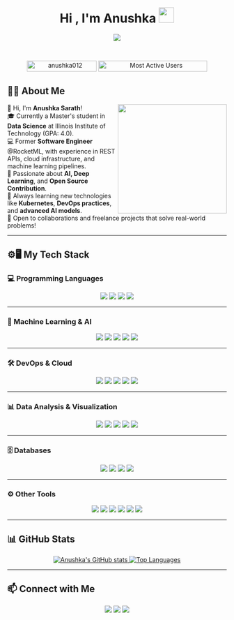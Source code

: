 <h1 align="center">Hi , I'm Anushka <img src="https://media.giphy.com/media/hvRJCLFzcasrR4ia7z/giphy.gif" width="35"></h1>
<p align="center">
  <a href="https://github.com/anushka012/readme-typing-svg">
    <img src="https://readme-typing-svg.herokuapp.com?font=Time+New+Roman&color=%23008B8B&size=25&center=true&vCenter=true&width=700&height=100&lines=Master's+Student+in+Data+Science;Software+Engineer;Machine+Learning;AI+Enthusiast;Deep+Learning+Researcher;Proficient+in+Python,+Java,+PostgreSQL,+MongoDB;+Experienced+in+Cloud+%26+DevOps+(AWS,+Azure);Always+learning+new+technologies!">
  </a>
</p>


<br>

<p align="center"> 
  <img src="https://komarev.com/ghpvc/?username=anushka012&label=Profile%20views&color=0047AB&style=plastic" alt="anushka012" height=25px width=160px/>
  <a href="https://commits.top/unitedstates.html" target="_blank">
    <img src="https://enfsgag3ayy6w9q.m.pipedream.net/&style=plastic" alt="Most Active Users" target="_blank" height=25px width=250px/>
  </a>
</p>

## 👩‍💻 About Me

<picture> <img align="right" src="https://github.com/anushka012/anushka012/blob/main/Images/Right_Side.gif?raw=true" width = 250px></picture>

👋 Hi, I'm **Anushka Sarath**!  
🎓 Currently a Master's student in **Data Science** at Illinois Institute of Technology (GPA: 4.0).  
💻 Former **Software Engineer** @RocketML, with experience in REST APIs, cloud infrastructure, and machine learning pipelines.  
🤖 Passionate about **AI, Deep Learning**, and **Open Source Contribution**.  
🌱 Always learning new technologies like **Kubernetes**, **DevOps practices**, and **advanced AI models**.  
🚀 Open to collaborations and freelance projects that solve real-world problems!

---

## ⚙️🖥️ My Tech Stack

### 💻 Programming Languages
<p align="center">
  <a href="#"><img src="https://img.shields.io/badge/Python-3670A0?style=for-the-badge&logo=python&logoColor=ffdd54"></a>
  <a href="#"><img src="https://img.shields.io/badge/Java-ED8B00?style=for-the-badge&logo=openjdk&logoColor=white"></a>
  <a href="#"><img src="https://img.shields.io/badge/SQL-0078D4?style=for-the-badge&logo=sql&logoColor=white"></a>
  <a href="#"><img src="https://img.shields.io/badge/JavaScript-F7DF1E?style=for-the-badge&logo=javascript&logoColor=black"></a>
</p>

---

### 🤖 Machine Learning & AI
<p align="center">
  <a href="#"><img src="https://img.shields.io/badge/TensorFlow-FF6F00?style=for-the-badge&logo=tensorflow&logoColor=white"></a>
  <a href="#"><img src="https://img.shields.io/badge/Keras-D00000?style=for-the-badge&logo=keras&logoColor=white"></a>
  <a href="#"><img src="https://img.shields.io/badge/PyTorch-EE4C2C?style=for-the-badge&logo=pytorch&logoColor=white"></a>
  <a href="#"><img src="https://img.shields.io/badge/Scikit--Learn-F7931E?style=for-the-badge&logo=scikit-learn&logoColor=white"></a>
  <a href="#"><img src="https://img.shields.io/badge/OpenCV-5C3EE8?style=for-the-badge&logo=opencv&logoColor=white"></a>
</p>

---

### 🛠️ DevOps & Cloud
<p align="center">
  <a href="#"><img src="https://img.shields.io/badge/Docker-2496ED?style=for-the-badge&logo=docker&logoColor=white"></a>
  <a href="#"><img src="https://img.shields.io/badge/Kubernetes-326CE5?style=for-the-badge&logo=kubernetes&logoColor=white"></a>
  <a href="#"><img src="https://img.shields.io/badge/AWS-FF9900?style=for-the-badge&logo=amazonaws&logoColor=white"></a>
  <a href="#"><img src="https://img.shields.io/badge/Microsoft%20Azure-0078D4?style=for-the-badge&logo=microsoft-azure&logoColor=white"></a>
  <a href="#"><img src="https://img.shields.io/badge/Jenkins-D24939?style=for-the-badge&logo=jenkins&logoColor=white"></a>
</p>

---

### 📊 Data Analysis & Visualization
<p align="center">
  <a href="#"><img src="https://img.shields.io/badge/NumPy-013243?style=for-the-badge&logo=numpy&logoColor=white"></a>
  <a href="#"><img src="https://img.shields.io/badge/Pandas-150458?style=for-the-badge&logo=pandas&logoColor=white"></a>
  <a href="#"><img src="https://img.shields.io/badge/Matplotlib-007ACC?style=for-the-badge&logo=python&logoColor=white"></a>
  <a href="#"><img src="https://img.shields.io/badge/Seaborn-3793E5?style=for-the-badge&logo=python&logoColor=white"></a>
  <a href="#"><img src="https://img.shields.io/badge/Tableau-E97627?style=for-the-badge&logo=tableau&logoColor=white"></a>
</p>

---

### 🗄️ Databases
<p align="center">
  <a href="#"><img src="https://img.shields.io/badge/PostgreSQL-316192?style=for-the-badge&logo=postgresql&logoColor=white"></a>
  <a href="#"><img src="https://img.shields.io/badge/MySQL-4479A1?style=for-the-badge&logo=mysql&logoColor=white"></a>
  <a href="#"><img src="https://img.shields.io/badge/MongoDB-4EA94B?style=for-the-badge&logo=mongodb&logoColor=white"></a>
  <a href="#"><img src="https://img.shields.io/badge/NoSQL-F47E20?style=for-the-badge&logoColor=white"></a>
</p>

---

### ⚙️ Other Tools
<p align="center">
  <a href="#"><img src="https://img.shields.io/badge/Git-F05032?style=for-the-badge&logo=git&logoColor=white"></a>
  <a href="#"><img src="https://img.shields.io/badge/Bitbucket-0052CC?style=for-the-badge&logo=bitbucket&logoColor=white"></a>
  <a href="#"><img src="https://img.shields.io/badge/Apache%20Kafka-231F20?style=for-the-badge&logo=apache-kafka&logoColor=white"></a>
  <a href="#"><img src="https://img.shields.io/badge/Spark-E25A1C?style=for-the-badge&logo=apache-spark&logoColor=white"></a>
  <a href="#"><img src="https://img.shields.io/badge/Prometheus-E6522C?style=for-the-badge&logo=prometheus&logoColor=white"></a>
  <a href="#"><img src="https://img.shields.io/badge/Elasticsearch-005571?style=for-the-badge&logo=elasticsearch&logoColor=white"></a>
</p>

---

## 📊 GitHub Stats

<p align="center">
  <a href="https://github.com/anushka012">
    <img src="https://github-readme-stats.vercel.app/api?username=anushka012&show_icons=true&theme=radical&count_private=true&hide=stars" alt="Anushka's GitHub stats" />
  </a>
  <a href="https://github.com/anushka012">
    <img src="https://github-readme-stats.vercel.app/api/top-langs/?username=anushka012&layout=compact&theme=radical" alt="Top Languages" />
  </a>
</p>

---

## 📫 Connect with Me

<p align="center">
  <a href="https://www.linkedin.com/in/anushka-s012"><img src="https://img.shields.io/badge/LinkedIn-0077B5?style=for-the-badge&logo=linkedin&logoColor=white"></a>
  <a href="mailto:anushkasarath01@gmail.com"><img src="https://img.shields.io/badge/Email-D14836?style=for-the-badge&logo=gmail&logoColor=white"></a>
  <a href="https://github.com/anushka012"><img src="https://img.shields.io/badge/GitHub-100000?style=for-the-badge&logo=github&logoColor=white"></a>
</p>

